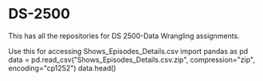 # DS-2500
This has all the repositories for DS 2500-Data Wrangling assignments. 

Use this for accessing Shows_Episodes_Details.csv
import pandas as pd
data = pd.read_csv("Shows_Episodes_Details.csv.zip", compression="zip", encoding="cp1252")
data.head()

